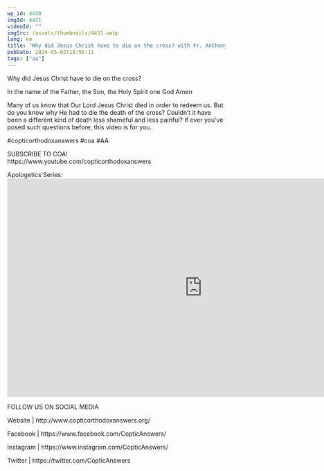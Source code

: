 ```yaml
---
wp_id: 4430
imgId: 4431
videoId: ""
imgSrc: /assets/thumbnails/4431.webp
lang: en
title: "Why did Jesus Christ have to die on the cross? with Fr. Anthony Mourad"
pubDate: 2024-05-02T18:56:11
tags: ["aa"]
---
```


<!-- page: 6 -->

<p>Why did Jesus Christ have to die on the cross?</p>
<p>In the name of the Father, the Son, the Holy Spirit one God Amen </p>
<p>Many of us know that Our Lord Jesus Christ died in order to redeem us. But do you know why He had to die the death of the cross? Couldn’t it have been a different kind of death less shameful and less painful? If ever you’ve posed such questions before, this video is for you.  </p>
<p>#copticorthodoxanswers #coa #AA</p>
<p>SUBSCRIBE TO COA!<br />
https://www.youtube.com/copticorthodoxanswers </p>
<p>Apologetics Series:<br />
<iframe loading="lazy" title="How do we know that Jesus Christ really existed? by Fr. Anthony Mourad" width="900" height="506" src="https://www.youtube.com/embed/Z0xl8v-BGEM?list=PLA20bNyz8F1C_AiKUcfLxPBRBNyiivkI8" frameborder="0" allow="accelerometer; autoplay; clipboard-write; encrypted-media; gyroscope; picture-in-picture; web-share" referrerpolicy="strict-origin-when-cross-origin" allowfullscreen></iframe></p>
<p>FOLLOW US ON SOCIAL MEDIA</p>
<p>Website | http://www.copticorthodoxanswers.org/ </p>
<p>Facebook | https://www.facebook.com/CopticAnswers/ </p>
<p>Instagram | https://www.instagram.com/CopticAnswers/ </p>
<p>Twitter | https://twitter.com/CopticAnswers</p>
